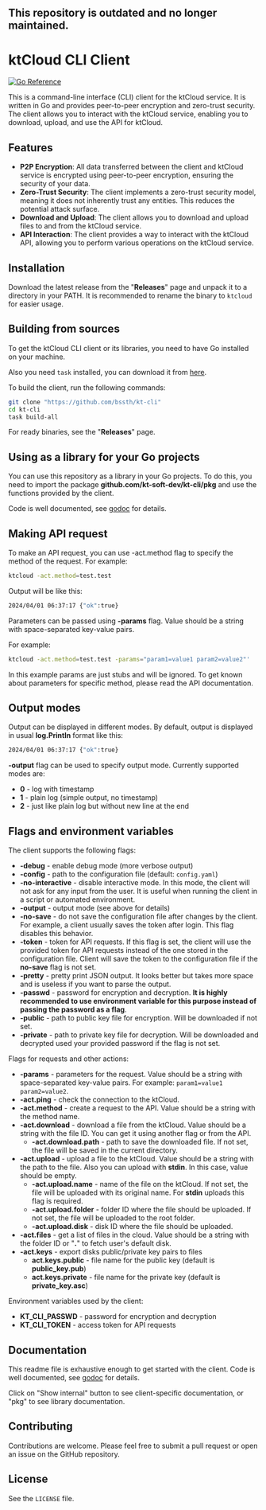 ## This repository is outdated and no longer maintained.

# ktCloud CLI Client

[![Go Reference](https://pkg.go.dev/badge/github.com/kt-soft-dev/kt-cli#section-directories.svg)](https://pkg.go.dev/github.com/kt-soft-dev/kt-cli#section-directories)

This is a command-line interface (CLI) client for the ktCloud service. It is written in Go and provides peer-to-peer encryption and zero-trust security. The client allows you to interact with the ktCloud service, enabling you to download, upload, and use the API for ktCloud.

## Features

- **P2P Encryption**: All data transferred between the client and ktCloud service is encrypted using peer-to-peer encryption, ensuring the security of your data.
- **Zero-Trust Security**: The client implements a zero-trust security model, meaning it does not inherently trust any entities. This reduces the potential attack surface.
- **Download and Upload**: The client allows you to download and upload files to and from the ktCloud service.
- **API Interaction**: The client provides a way to interact with the ktCloud API, allowing you to perform various operations on the ktCloud service.

## Installation

Download the latest release from the "**Releases**" page and unpack it to a directory in your PATH.
It is recommended to rename the binary to `ktcloud` for easier usage.

## Building from sources

To get the ktCloud CLI client or its libraries, you need to have Go installed on your machine. 

Also you need `task` installed, you can download it from [here](https://taskfile.dev/installation/).

To build the client, run the following commands:

```bash
git clone "https://github.com/bssth/kt-cli"
cd kt-cli
task build-all
```


For ready binaries, see the "**Releases**" page.

## Using as a library for your Go projects

You can use this repository as a library in your Go projects.
To do this,
you need to import the package **github.com/kt-soft-dev/kt-cli/pkg** and use the functions provided by the client.

Code is well documented, see [godoc](https://pkg.go.dev/github.com/kt-soft-dev/kt-cli#section-directories) for details.


## Making API request

To make an API request, you can use -act.method flag to specify the method of the request. For example: 

```bash
ktcloud -act.method=test.test
```

Output will be like this:

```bash
2024/04/01 06:37:17 {"ok":true}
```

Parameters can be passed using **-params** flag.
Value should be a string with space-separated key-value pairs.

For example:

```bash
ktcloud -act.method=test.test -params="param1=value1 param2=value2"'
```

In this example params are just stubs and will be ignored. To get known about parameters for specific method, please read the API documentation.

## Output modes

Output can be displayed in different modes. By default, output is displayed in usual **log.Println** format like this:

```bash
2024/04/01 06:37:17 {"ok":true}
```

**-output** flag can be used to specify output mode. Currently supported modes are:

- **0** - log with timestamp
- **1** - plain log (simple output, no timestamp)
- **2** - just like plain log but without new line at the end

## Flags and environment variables

The client supports the following flags:
- **-debug** - enable debug mode (more verbose output)
- **-config** - path to the configuration file (default: `config.yaml`)
- **-no-interactive** - disable interactive mode. In this mode, the client will not ask for any input from the user. It is useful when running the client in a script or automated environment.
- **-output** - output mode (see above for details)
- **-no-save** - do not save the configuration file after changes by the client. For example, a client usually saves the token after login. This flag disables this behavior.
- **-token** - token for API requests. If this flag is set, the client will use the provided token for API requests instead of the one stored in the configuration file. Client will save the token to the configuration file if the **no-save** flag is not set.
- **-pretty** - pretty print JSON output. It looks better but takes more space and is useless if you want to parse the output.
- **-passwd** - password for encryption and decryption. **It is highly recommended to use environment variable for this purpose instead of passing the password as a flag**.
- **-public** - path to public key file for encryption. Will be downloaded if not set.
- **-private** - path to private key file for decryption. Will be downloaded and decrypted used your provided password if the flag is not set.

Flags for requests and other actions:
- **-params** - parameters for the request. Value should be a string with space-separated key-value pairs. For example: `param1=value1 param2=value2`.
- **-act.ping** - check the connection to the ktCloud.
- **-act.method** - create a request to the API. Value should be a string with the method name.
- **-act.download** - download a file from the ktCloud. Value should be a string with the file ID. You can get it using another flag or from the API.
  - **-act.download.path** - path to save the downloaded file. If not set, the file will be saved in the current directory.
- **-act.upload** - upload a file to the ktCloud. Value should be a string with the path to the file. Also you can upload with **stdin**. In this case, value should be empty.
  - **-act.upload.name** - name of the file on the ktCloud. If not set, the file will be uploaded with its original name. For **stdin** uploads this flag is required.
  - **-act.upload.folder** - folder ID where the file should be uploaded. If not set, the file will be uploaded to the root folder.
  - **-act.upload.disk** - disk ID where the file should be uploaded.
- **-act.files** - get a list of files in the cloud. Value should be a string with the folder ID or "**.**" to fetch user's default disk.
- **-act.keys** - export disks public/private key pairs to files
  - **act.keys.public** - file name for the public key (default is **public_key.pub**)
  - **act.keys.private** - file name for the private key (default is **private_key.asc**)

Environment variables used by the client:
- **KT_CLI_PASSWD** - password for encryption and decryption
- **KT_CLI_TOKEN** - access token for API requests

## Documentation

This readme file is exhaustive enough to get started with the client.
Code is well documented, see [godoc](https://pkg.go.dev/github.com/kt-soft-dev/kt-cli#section-directories) for details.

Click on "Show internal" button to see client-specific documentation, or "pkg" to see library documentation.

## Contributing

Contributions are welcome. Please feel free to submit a pull request or open an issue on the GitHub repository.

## License

See the `LICENSE` file.